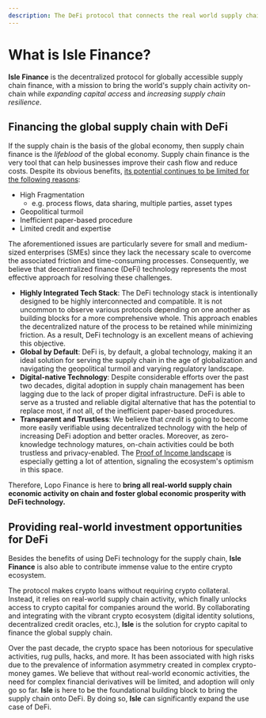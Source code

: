 ```yaml
---
description: The DeFi protocol that connects the real world supply chain
---
```


# What is Isle Finance?

**Isle Finance** is the decentralized protocol for globally accessible supply chain finance, with a mission to bring the world's supply chain activity on-chain while _expanding capital access_ and _increasing supply chain resilience_.

## Financing the global supply chain with DeFi

If the supply chain is the basis of the global economy, then supply chain finance is the _lifeblood_ of the global economy. Supply chain finance is the very tool that can help businesses improve their cash flow and reduce costs. Despite its obvious benefits, [its potential continues to be limited for the following reasons](https://www.mckinsey.com/~/media/mckinsey/industries/financial%20services/our%20insights/accelerating%20winds%20of%20change%20in%20global%20payments/chapter-3-supply-chain-finance-a-case-of-convergent-evolution.pdf):

- High Fragmentation
  - e.g. process flows, data sharing, multiple parties, asset types
- Geopolitical turmoil
- Inefficient paper-based procedure
- Limited credit and expertise

The aforementioned issues are particularly severe for small and medium-sized enterprises (SMEs) since they lack the necessary scale to overcome the associated friction and time-consuming processes. Consequently, we believe that decentralized finance (DeFi) technology represents the most effective approach for resolving these challenges.

- **Highly Integrated Tech Stack**: The DeFi technology stack is intentionally designed to be highly interconnected and compatible. It is not uncommon to observe various protocols depending on one another as building blocks for a more comprehensive whole. This approach enables the decentralized nature of the process to be retained while minimizing friction. As a result, DeFi technology is an excellent means of achieving this objective.
- **Global by Default**: DeFi is, by default, a global technology, making it an ideal solution for serving the supply chain in the age of globalization and navigating the geopolitical turmoil and varying regulatory landscape.
- **Digital-native Technology**: Despite considerable efforts over the past two decades, digital adoption in supply chain management has been lagging due to the lack of proper digital infrastructure. DeFi is able to serve as a trusted and reliable digital alternative that has the potential to replace most, if not all, of the inefficient paper-based procedures.
- **Transparent and Trustless**: We believe that _credit_ is going to become more easily verifiable using decentralized technology with the help of increasing DeFi adoption and better oracles. Moreover, as zero-knowledge technology matures, on-chain activities could be both trustless and privacy-enabled. The [Proof of Income landscape](https://blog.spectral.finance/the-state-of-on-chain-proof-of-income/) is especially getting a lot of attention, signaling the ecosystem's optimism in this space.

Therefore, Lopo Finance is here to **bring all real-world supply chain economic activity on chain and foster global economic prosperity with DeFi technology.**

## Providing real-world investment opportunities for DeFi

Besides the benefits of using DeFi technology for the supply chain, **Isle Finance** is also able to contribute immense value to the entire crypto ecosystem.

The protocol makes crypto loans without requiring crypto collateral. Instead, it relies on real-world supply chain activity, which finally unlocks access to crypto capital for companies around the world. By collaborating and integrating with the vibrant crypto ecosystem (digital identity solutions, decentralized credit oracles, etc.), **Isle** is the solution for crypto capital to finance the global supply chain.

Over the past decade, the crypto space has been notorious for speculative activities, rug pulls, hacks, and more. It has been associated with high risks due to the prevalence of information asymmetry created in complex crypto-money games. We believe that without real-world economic activities, the need for complex financial derivatives will be limited, and adoption will only go so far. **Isle** is here to be the foundational building block to bring the supply chain onto DeFi. By doing so, **Isle** can significantly expand the use case of DeFi.
